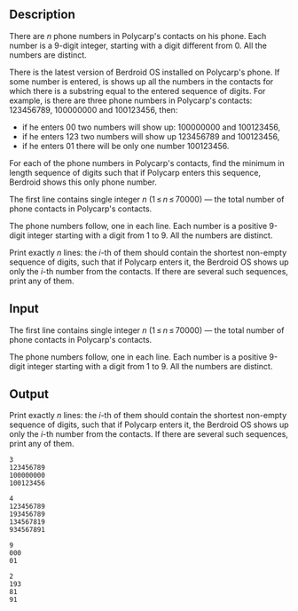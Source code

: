 ## Description

<div><p>There are <span class="tex-span"><i>n</i></span> phone numbers in Polycarp's contacts on his phone. Each number is a 9-digit integer, starting with a digit different from <span class="tex-span">0</span>. All the numbers are distinct.</p><p>There is the latest version of Berdroid OS installed on Polycarp's phone. If some number is entered, is shows up all the numbers in the contacts for which there is a substring equal to the entered sequence of digits. For example, is there are three phone numbers in Polycarp's contacts: <span class="tex-span">123456789</span>, <span class="tex-span">100000000</span> and <span class="tex-span">100123456</span>, then:</p><ul> <li> if he enters <span class="tex-span">00</span> two numbers will show up: <span class="tex-span">100000000</span> and <span class="tex-span">100123456</span>, </li><li> if he enters <span class="tex-span">123</span> two numbers will show up <span class="tex-span">123456789</span> and <span class="tex-span">100123456</span>, </li><li> if he enters <span class="tex-span">01</span> there will be only one number <span class="tex-span">100123456</span>. </li></ul><p>For each of the phone numbers in Polycarp's contacts, find the minimum in length sequence of digits such that if Polycarp enters this sequence, Berdroid shows this only phone number.</p></div><div class="input-specification"><p>The first line contains single integer <span class="tex-span"><i>n</i></span> (<span class="tex-span">1 ≤ <i>n</i> ≤ 70000</span>) — the total number of phone contacts in Polycarp's contacts.</p><p>The phone numbers follow, one in each line. Each number is a positive 9-digit integer starting with a digit from <span class="tex-span">1</span> to <span class="tex-span">9</span>. All the numbers are distinct.</p></div><div class="output-specification"><p>Print exactly <span class="tex-span"><i>n</i></span> lines: the <span class="tex-span"><i>i</i></span>-th of them should contain the shortest non-empty sequence of digits, such that if Polycarp enters it, the Berdroid OS shows up only the <span class="tex-span"><i>i</i></span>-th number from the contacts. If there are several such sequences, print any of them.</p></div>

## Input

<p>The first line contains single integer <span class="tex-span"><i>n</i></span> (<span class="tex-span">1 ≤ <i>n</i> ≤ 70000</span>) — the total number of phone contacts in Polycarp's contacts.</p><p>The phone numbers follow, one in each line. Each number is a positive 9-digit integer starting with a digit from <span class="tex-span">1</span> to <span class="tex-span">9</span>. All the numbers are distinct.</p>

## Output

<p>Print exactly <span class="tex-span"><i>n</i></span> lines: the <span class="tex-span"><i>i</i></span>-th of them should contain the shortest non-empty sequence of digits, such that if Polycarp enters it, the Berdroid OS shows up only the <span class="tex-span"><i>i</i></span>-th number from the contacts. If there are several such sequences, print any of them.</p>





```input1
3
123456789
100000000
100123456

```




```input2
4
123456789
193456789
134567819
934567891

```




```output1
9
000
01

```




```output2
2
193
81
91

```


